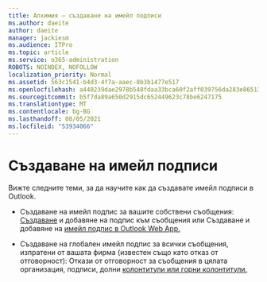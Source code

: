 ```yaml
---
title: Алхимия – създаване на имейл подписи
ms.author: daeite
author: daeite
manager: jackiesm
ms.audience: ITPro
ms.topic: article
ms.service: o365-administration
ROBOTS: NOINDEX, NOFOLLOW
localization_priority: Normal
ms.assetid: 563c1541-b4d3-4f7a-aaec-8b3b1477e517
ms.openlocfilehash: a440239dae2978b548fdaa33bca60f2aff039756da283e86513b9ee2dbd3c59b
ms.sourcegitcommit: b5f7da89a650d2915dc652449623c78be6247175
ms.translationtype: MT
ms.contentlocale: bg-BG
ms.lasthandoff: 08/05/2021
ms.locfileid: "53934066"
---
```

# <a name="create-email-signatures"></a>Създаване на имейл подписи

Вижте следните теми, за да научите как да създавате имейл подписи в Outlook.
  
- Създаване на имейл подпис за вашите собствени съобщения: [Създаване](https://support.office.com/article/8ee5d4f4-68fd-464a-a1c1-0e1c80bb27f2.aspx) и добавяне на подпис към съобщения или Създаване и добавяне на [имейл подпис в Outlook Web App.](https://support.office.com/article/0f230564-11b9-4239-83de-f10cbe4dfdfc.aspx)
    
- Създаване на глобален имейл подпис за всички съобщения, изпратени от вашата фирма (известен също като отказ от отговорност): Откази от отговорност за съобщения в цялата организация, подписи, долни [колонтитули или горни колонтитули.](https://go.microsoft.com/fwlink/p/?linkid=391096)
    

